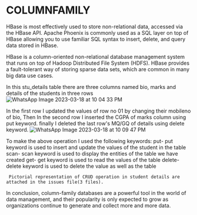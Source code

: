 # COLUMNFAMILY
HBase is most effectively used to store non-relational data, accessed via the HBase API. Apache Phoenix is commonly used as a SQL layer on top of HBase allowing you to use familiar SQL syntax to insert, delete, and query data stored in HBase.

HBase is a column-oriented non-relational database management system that runs on top of Hadoop Distributed File System (HDFS). HBase provides a fault-tolerant way of storing sparse data sets, which are common in many big data use cases.

In this stu_details table there are three columns named bio, marks and details of the students in three rows
![WhatsApp Image 2023-03-18 at 10 04 33 PM](https://user-images.githubusercontent.com/114007429/226120503-08c043f4-b2a7-4945-8554-b5904d8d5753.jpeg)


In the first row I updated the values of row no 01 by changing their mobileno of bio, Then In the second row I inserted the CGPA of marks column using put keyword. finally I deleted the last row's MQ/GQ of details using delete keyword.
![WhatsApp Image 2023-03-18 at 10 09 47 PM](https://user-images.githubusercontent.com/114007429/226120693-7d01720d-c09b-45e7-822b-487a06f720ee.jpeg)

To make the above operation I used the following keywords:
     put- put keyword is used to insert and update the values of the student in the table 
     scan- scan keyword is used to display the entities of the table we have created
     get-  get keyword is used to read the values of the table
     delete- delete keyword is used to delete the value as well as the table
     
     Pictorial representation of CRUD operation in student details are attached in the issues file(3 files).

In conclusion, column-family databases are a powerful tool in the world of data management, and their popularity is only expected to grow as organizations continue to generate and collect more and more data.

